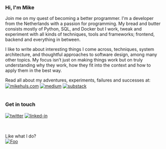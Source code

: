 ### Hi, I'm Mike
Join me on my quest of becoming a better programmer.
I'm a developer from the Netherlands with a passion for programming. My bread and butter consists mostly of Python, SQL, and Docker but I work, tweak and experiment with all kinds of techniques, tools and frameworks; frontend, backend and everything in between.

I like to write about interesting things I come across, techniques, system architecture, and thoughtful approaches to software design, among many other topics. My focus isn’t just on making things work but on truly understanding why they work, how they fit into the context and how to apply them in the best way.

Read all about my adventures, experiments, failures and successes at:  
[<img align="center" alt="mikehuls.com" src="https://img.shields.io/badge/mikehuls.com-%231a9988.svg?&style=for-the-badge&logo=personal&logoColor=white" />](https://twitter.com/Mike_Huls)
[<img align="center" alt="medium" src="https://img.shields.io/badge/medium-%2312100E.svg?&style=for-the-badge&logo=medium&logoColor=white" />](https://mikehuls.medium.com/)
[<img align="center" alt="substack" src="https://img.shields.io/badge/substack-%23e9601a.svg?&style=for-the-badge&logo=substack&logoColor=white" />](https://mikehuls.substack.com/)    
<br>

### Get in touch
[<img align="center" alt="twitter" src="https://img.shields.io/badge/X-%2312100E.svg?&style=for-the-badge&logo=x&logoColor=white" />](https://twitter.com/Mike_Huls)
[<img align="center" alt="linked-in" src="https://img.shields.io/badge/linkedin-%230077B5.svg?&style=for-the-badge&logo=LinkedIn&logoColor=white" />](https://www.linkedin.com/in/mikehuls/)    
<br>


<br>Like what I do?  
[![Foo](https://www.buymeacoffee.com/assets/img/custom_images/orange_img.png)](https://www.buymeacoffee.com/mikehuls/)
